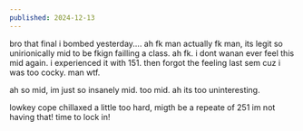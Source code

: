 ```yaml
---
published: 2024-12-13
---
```


bro that final i bombed yesterday.... 
ah fk man
actually fk man, its legit so unirionically mid to be fkign failling a class. ah fk. i dont wanan ever feel this mid again. i experienced it with 151. then forgot the feeling last sem cuz i was too cocky. man wtf.

ah so mid, im just so insanely mid. too mid. ah its too uninteresting.

lowkey cope chillaxed a little too hard, migth be a repeate of 251 im not having that! time to lock in!